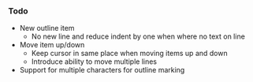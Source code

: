 ### Todo
- New outline item
	- No new line and reduce indent by one when where no text on line
- Move item up/down
	- Keep cursor in same place when moving items up and down
	- Introduce ability to move multiple lines
- Support for multiple characters for outline marking